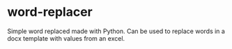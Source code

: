 # word-replacer
Simple word replaced made with Python. Can be used to replace words in a docx template with values from an excel.

